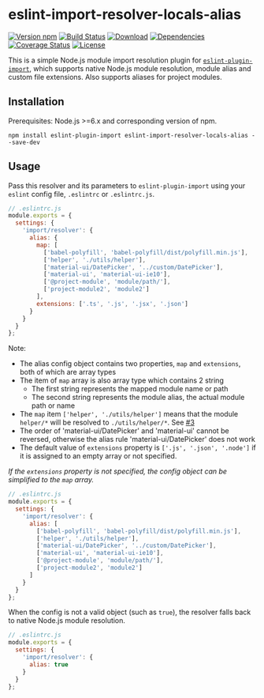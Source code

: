 # eslint-import-resolver-locals-alias

[![Version npm][version]](http://browsenpm.org/package/eslint-import-resolver-locals-alias)
[![Build Status][build]](https://travis-ci.org/moodpulse/eslint-import-resolver-locals-alias)
[![Download][download]](https://www.npmjs.com/package/eslint-import-resolver-locals-alias)
[![Dependencies][david]](https://david-dm.org/moodpulse/eslint-import-resolver-locals-alias)
[![Coverage Status][cover]](https://coveralls.io/github/moodpulse/eslint-import-resolver-locals-alias?branch=master)
[![License][license]](https://opensource.org/licenses/MIT)

[version]: http://img.shields.io/npm/v/eslint-import-resolver-locals-alias.svg?style=flat-square
[build]: http://img.shields.io/travis/moodpulse/eslint-import-resolver-locals-alias/master.svg?style=flat-square
[download]: https://img.shields.io/npm/dm/eslint-import-resolver-locals-alias.svg?style=flat-square
[david]: https://img.shields.io/david/moodpulse/eslint-import-resolver-locals-alias.svg?style=flat-square
[cover]: http://img.shields.io/coveralls/moodpulse/eslint-import-resolver-locals-alias/master.svg?style=flat-square
[license]: https://img.shields.io/badge/License-MIT-brightgreen.svg?style=flat-square


This is a simple Node.js module import resolution plugin for [`eslint-plugin-import`](https://www.npmjs.com/package/eslint-plugin-import), which supports native Node.js module resolution, module alias and custom file extensions. Also supports aliases for project modules.


## Installation

Prerequisites: Node.js >=6.x and corresponding version of npm.

```shell
npm install eslint-plugin-import eslint-import-resolver-locals-alias --save-dev
```


## Usage

Pass this resolver and its parameters to `eslint-plugin-import` using your `eslint` config file, `.eslintrc` or `.eslintrc.js`.

```js
// .eslintrc.js
module.exports = {
  settings: {
    'import/resolver': {
      alias: {
        map: [
          ['babel-polyfill', 'babel-polyfill/dist/polyfill.min.js'],
          ['helper', './utils/helper'],
          ['material-ui/DatePicker', '../custom/DatePicker'],
          ['material-ui', 'material-ui-ie10'],
          ['@project-module', 'module/path/'],
          ['project-module2', 'module2']
        ],
        extensions: ['.ts', '.js', '.jsx', '.json']
      }
    }
  }
};
```

Note:

- The alias config object contains two properties, `map` and `extensions`, both of which are array types
- The item of `map` array is also array type which contains 2 string
    + The first string represents the mapped module name or path
    + The second string represents the module alias, the actual module path or name
- The `map` item `['helper', './utils/helper']` means that the module `helper/*` will be resolved to `./utils/helper/*`. See [#3](https://github.com/moodpulse/eslint-import-resolver-locals-alias/issues/3)
- The order of 'material-ui/DatePicker' and 'material-ui' cannot be reversed, otherwise the alias rule 'material-ui/DatePicker' does not work
- The default value of `extensions` property is `['.js', '.json', '.node']` if it is assigned to an empty array or not specified.

*If the `extensions` property is not specified, the config object can be simplified to the `map` array.*

```js
// .eslintrc.js
module.exports = {
  settings: {
    'import/resolver': {
      alias: [
        ['babel-polyfill', 'babel-polyfill/dist/polyfill.min.js'],
        ['helper', './utils/helper'],
        ['material-ui/DatePicker', '../custom/DatePicker'],
        ['material-ui', 'material-ui-ie10'],
        ['@project-module', 'module/path/'],
        ['project-module2', 'module2']
      ]
    }
  }
};
```

When the config is not a valid object (such as `true`), the resolver falls back to native Node.js module resolution.

```js
// .eslintrc.js
module.exports = {
  settings: {
    'import/resolver': {
      alias: true
    }
  }
};
```
